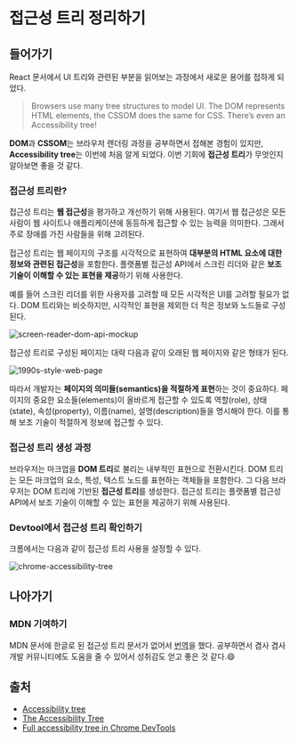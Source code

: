 # 접근성 트리 정리하기

## 들어가기

React 문서에서 UI 트리와 관련된 부분을 읽어보는 과정에서 새로운 용어를 접하게 되었다.

> Browsers use many tree structures to model UI. The DOM represents HTML elements, the CSSOM does the same for CSS. There’s even an Accessibility tree!

**DOM**과 **CSSOM**는 브라우저 렌더링 과정을 공부하면서 접해본 경험이 있지만,
**Accessibility tree**는 이번에 처음 알게 되었다.
이번 기회에 **접근성 트리**가 무엇인지 알아보면 좋을 것 같다.

### 접근성 트리란?

접근성 트리는 **웹 접근성**을 평가하고 개선하기 위해 사용된다.
여기서 웹 접근성은 모든 사람이 웹 사이트나 애플리케이션에 동등하게 접근할 수 있는 능력을 의미한다.
그래서 주로 장애를 가진 사람들을 위해 고려된다.

접근성 트리는 웹 페이지의 구조를 시각적으로 표현하여 **대부분의 HTML 요소에 대한 정보와 관련된 접근성**을 포함한다.
플랫폼별 접근성 API에서 스크린 리더와 같은 **보조 기술이 이해할 수 있는 표현을 제공**하기 위해 사용한다.

예를 들어 스크린 리더를 위한 사용자를 고려할 때 모든 시각적은 UI를 고려할 필요가 없다.
DOM 트리와는 비슷하지만, 시각적인 표현을 제외한 더 적은 정보와 노드들로 구성된다.

<image
  src="https://raw.githubusercontent.com/jgjgill/blog/main/contents/development/learn-about-accessibility-tree/images/screen-reader-dom-api-mockup.png"
  alt="screen-reader-dom-api-mockup"
/>

접근성 트리로 구성된 페이지는 대략 다음과 같이 오래된 웹 페이지와 같은 형태가 된다.

<image
  src="https://raw.githubusercontent.com/jgjgill/blog/main/contents/development/learn-about-accessibility-tree/images/chrome-accessibility-tree.gif"
  alt="1990s-style-web-page"
/>

따라서 개발자는 **페이지의 의미들(semantics)을 적절하게 표현**하는 것이 중요하다.
페이지의 중요한 요소들(elements)이 올바르게 접근할 수 있도록 역할(role), 상태(state), 속성(property), 이름(name), 설명(description)들을 명시해야 한다.
이를 통해 보조 기술이 적절하게 정보에 접근할 수 있다.

### 접근성 트리 생성 과정

브라우저는 마크업을 **DOM 트리**로 불리는 내부적인 표현으로 전환시킨다.
DOM 트리는 모든 마크업의 요소, 특성, 텍스트 노드를 표현하는 객체들을 포함한다.
그 다음 브라우저는 DOM 트리에 기반된 **접근성 트리**를 생성한다.
접근성 트리는 플랫폼별 접근성 API에서 보조 기술이 이해할 수 있는 표현을 제공하기 위해 사용된다.

### Devtool에서 접근성 트리 확인하기

크롬에서는 다음과 같이 접근성 트리 사용을 설정할 수 있다.

<image
  src="https://raw.githubusercontent.com/jgjgill/blog/main/contents/development/learn-about-accessibility-tree/images/chrome-accessibility-tree.gif"
  alt="chrome-accessibility-tree"
/>

## 나아가기

### MDN 기여하기

MDN 문서에 한글로 된 접근성 트리 문서가 없어서 [번역](https://github.com/mdn/translated-content/pull/13360)을 했다.
공부하면서 겸사 겸사 개발 커뮤니티에도 도움을 줄 수 있어서 성취감도 얻고 좋은 것 같다.😄

## 출처

- [Accessibility tree](https://developer.mozilla.org/en-US/docs/Glossary/Accessibility_tree)
- [The Accessibility Tree](https://web.dev/the-accessibility-tree/)
- [Full accessibility tree in Chrome DevTools](https://developer.chrome.com/blog/full-accessibility-tree/)
